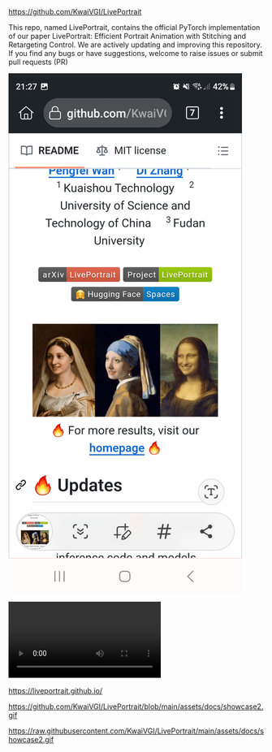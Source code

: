 https://github.com/KwaiVGI/LivePortrait

This repo, named LivePortrait, contains the official PyTorch implementation of our paper LivePortrait: Efficient Portrait Animation with Stitching and Retargeting Control. We are actively updating and improving this repository. If you find any bugs or have suggestions, welcome to raise issues or submit pull requests (PR)

![](../_asset/2024-07-08-liveportrait_image_1.jpg)



![](../_asset/2024-07-08-liveportrait_video_1.mp4)


<https://liveportrait.github.io/>

<https://github.com/KwaiVGI/LivePortrait/blob/main/assets/docs/showcase2.gif>

https://raw.githubusercontent.com/KwaiVGI/LivePortrait/main/assets/docs/showcase2.gif
